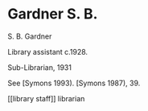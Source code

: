 



# Gardner S. B.


S. B. Gardner

Library assistant c.1928.

Sub-Librarian, 1931

See [Symons 1993).   [Symons 1987), 39.

[[library staff]] librarian